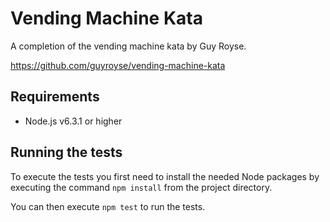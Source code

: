 # Vending Machine Kata
A completion of the vending machine kata by Guy Royse.
 
https://github.com/guyroyse/vending-machine-kata

## Requirements
- Node.js v6.3.1 or higher

## Running the tests
To execute the tests you first need to install the needed Node packages by executing the command `npm install` from the project directory.

You can then execute `npm test` to run the tests.